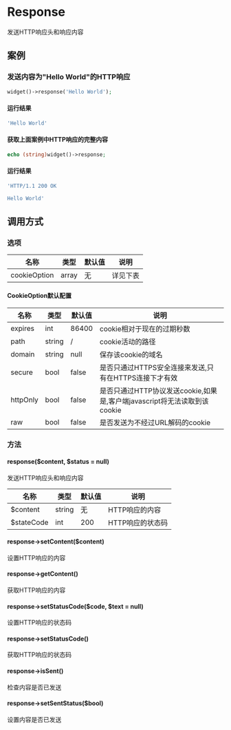 Response
========

发送HTTP响应头和响应内容

案例
----

### 发送内容为"Hello World"的HTTP响应
```php
widget()->response('Hello World');
```

#### 运行结果
```php
'Hello World'
```

#### 获取上面案例中HTTP响应的完整内容
```php
echo (string)widget()->response;
```
#### 运行结果
```php
'HTTP/1.1 200 OK

Hello World'
```

调用方式
--------

### 选项

名称          | 类型      | 默认值    | 说明
--------------|-----------|-----------|------
cookieOption  | array     | 无        | 详见下表

#### CookieOption默认配置

名称      | 类型      | 默认值    | 说明
----------|-----------|-----------|------
expires   | int       | 86400     | cookie相对于现在的过期秒数
path      | string    | /         | cookie活动的路径
domain    | string    | null      | 保存该cookie的域名
secure    | bool      | false     | 是否只通过HTTPS安全连接来发送,只有在HTTPS连接下才有效
httpOnly  | bool      | false     | 是否只通过HTTP协议发送cookie,如果是,客户端javascript将无法读取到该cookie
raw       | bool      | false     | 是否发送为不经过URL解码的cookie

### 方法

#### response($content, $status = null)
发送HTTP响应头和响应内容

名称          | 类型      | 默认值    | 说明
--------------|-----------|-----------|------
$content      | string    | 无        | HTTP响应的内容
$stateCode    | int       | 200       | HTTP响应的状态码

#### response->setContent($content)
设置HTTP响应的内容

#### response->getContent()
获取HTTP响应的内容

#### response->setStatusCode($code, $text = null)
设置HTTP响应的状态码

#### response->setStatusCode()
获取HTTP响应的状态码

#### response->isSent()
检查内容是否已发送

#### response->setSentStatus($bool)
设置内容是否已发送

